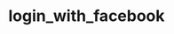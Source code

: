 # login_with_facebook


<!-- Login with facebook script -->
<!-- https://drive.google.com/file/d/14K15TUymA2gQl1zXcZgnkfnmyizCpGUI/view -->

<!-- https://developers.facebook.com/docs/javascript/quickstart -->




<!-- then go down to basic setup

Basic Setup
The Facebook SDK for JavaScript doesn't have any standalone files that need to be downloaded or installed, instead you simply need to include a short piece of regular JavaScript in your HTML that will asynchronously load the SDK into your pages. The async load means that it does not block loading other elements of your page.

The following snippet of code will give the basic version of the SDK where the options are set to their most common defaults. You should insert it directly after the opening <body> tag on each page you want to load it: -->

<br/><br/>
<script>
  window.fbAsyncInit = function() {
    FB.init({
      appId            : 'your-app-id',
      autoLogAppEvents : true,
      xfbml            : true,
      version          : 'v3.2'
    });
  };

  (function(d, s, id){
     var js, fjs = d.getElementsByTagName(s)[0];
     if (d.getElementById(id)) {return;}
     js = d.createElement(s); js.id = id;
     js.src = "https://connect.facebook.net/en_US/sdk.js";
     fjs.parentNode.insertBefore(js, fjs);
   }(document, 'script', 'facebook-jssdk'));
</script>
<br/><br/><br/><br/>
<!-- This code will load and initialize the SDK. You must replace the value in your-app-id with the ID of your own Facebook App. You can find this ID using the App Dashboard https://developers.facebook.com/apps   -->




<!-- Now goto setting, and add domain -->


<!-- then add platform, as website -->

<!-- then, copy the APP ID, and paste it in the basic code -->



